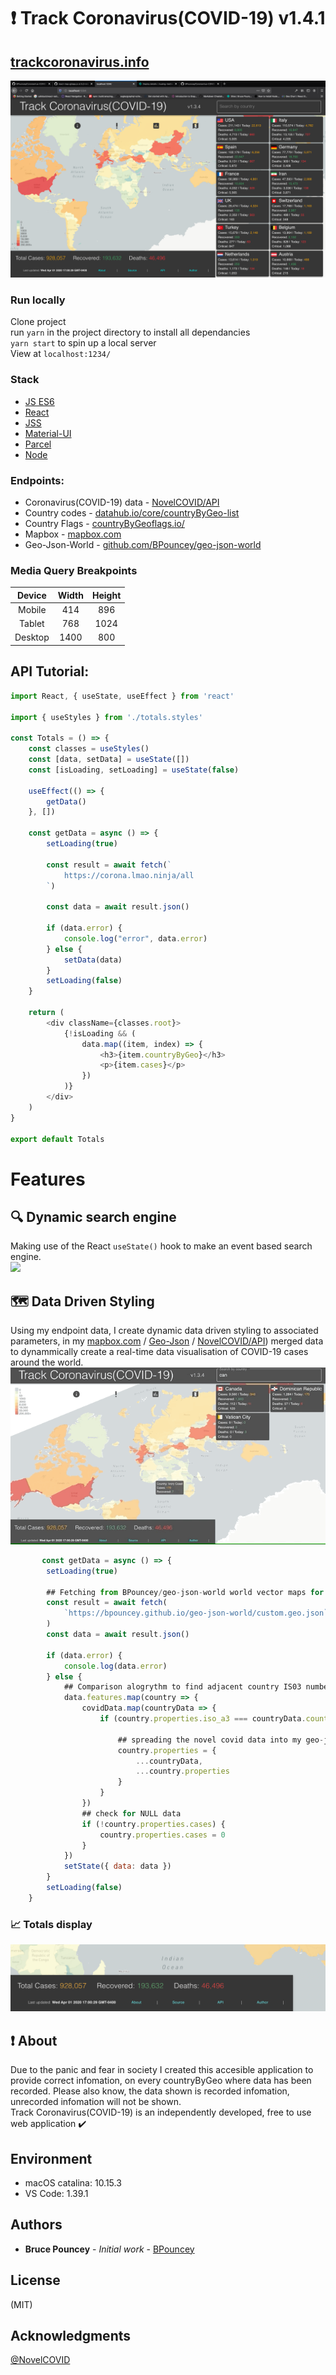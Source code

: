 # :heavy_exclamation_mark: Track Coronavirus(COVID-19) v1.4.1
## [trackcoronavirus.info](https://trackcoronavirus.info) 
![](./readme-images/readme-fullscreen.png)


### Run locally
Clone project <br>
run ```yarn``` in the project directory to install all dependancies <br>
```yarn start``` to spin up a local server <br>
View at ```localhost:1234/```<br>

### Stack
* [JS ES6](http://es6-features.org/)
* [React](https://reactjs.org/)
* [JSS](https://cssinjs.org/?v=v10.0.4)
* [Material-UI](https://material-ui.com)
* [Parcel](https://parceljs.org/)
* [Node](https://nodejs.org/)

### Endpoints:
* Coronavirus(COVID-19) data - [NovelCOVID/API](https://github.com/NovelCOVID/API)
* Country codes - [datahub.io/core/countryByGeo-list](https://datahub.io/core/countryByGeo-list)
* Country Flags - [countryByGeoflags.io/](https://www.countryByGeoflags.io/)
* Mapbox - [mapbox.com](https://www.mapbox.com)
* Geo-Json-World - [github.com/BPouncey/geo-json-world](https://github.com/BPouncey/geo-json-world)

### Media Query Breakpoints
| Device      | Width         | Height        | 
|:-----------:|:-------------:|:-------------:|
| Mobile      | 414           | 896           |
| Tablet      | 768           | 1024          |
| Desktop     | 1400          | 800           |

## API Tutorial:
```javascript
import React, { useState, useEffect } from 'react'

import { useStyles } from './totals.styles'

const Totals = () => {
    const classes = useStyles()
    const [data, setData] = useState([])
    const [isLoading, setLoading] = useState(false)

    useEffect(() => {
        getData()
    }, [])

    const getData = async () => {
        setLoading(true)

        const result = await fetch(`
            https://corona.lmao.ninja/all
        `)

        const data = await result.json()

        if (data.error) {
            console.log("error", data.error)
        } else {
            setData(data)
        }
        setLoading(false)
    }

    return (
        <div className={classes.root}>
            {!isLoading && (
                data.map((item, index) => {
                    <h3>{item.countryByGeo}</h3>
                    <p>{item.cases}</p>
                })
            )}
        </div>
    )
}

export default Totals
```

# Features

## :mag:  Dynamic search engine
Making use of the React ```useState()``` hook to make an event based search engine. <br>
![](./readme-images/search.gif)

## :world_map:  Data Driven Styling
Using my endpoint data, I create dynamic data driven styling to associated parameters, in my [mapbox.com](https://www.mapbox.com) / [Geo-Json](https://github.com/BPouncey/geo-json-world) / [NovelCOVID/API](https://github.com/NovelCOVID/API)) merged data to dynammically create a real-time data visualisation of COVID-19 cases around the world.<br>
![](./readme-images/zoom.gif)

``````javascript
       const getData = async () => {
        setLoading(true)
        
        ## Fetching from BPouncey/geo-json-world world vector maps for data druven styling layer --
        const result = await fetch(
            `https://bpouncey.github.io/geo-json-world/custom.geo.json`
        )
        const data = await result.json()

        if (data.error) {
            console.log(data.error)
        } else {
            ## Comparison alogrythm to find adjacent country IS03 numbers --
            data.features.map(country => {
                covidData.map(countryData => {
                    if (country.properties.iso_a3 === countryData.countryInfo.iso3) {

                        ## spreading the novel covid data into my geo-json properties for react-map-gl / mapbox --
                        country.properties = {
                            ...countryData,
                            ...country.properties
                        }
                    }
                })
                ## check for NULL data 
                if (!country.properties.cases) {
                    country.properties.cases = 0
                }
            })
            setState({ data: data })
        }
        setLoading(false)
    }
``````

### :chart_with_upwards_trend: Totals display 
![](./readme-images/footer.png)

## :exclamation: About
Due to the panic and fear in society I created this accesible application to provide correct infomation, on every countryByGeo where data has been recorded. Please also know, the data shown is recorded infomation, unrecorded infomation will not be shown. 
<br>
Track Coronavirus(COVID-19) is an independently developed, free to use web application :heavy_check_mark:

## Environment
* macOS catalina: 10.15.3
* VS Code: 1.39.1

## Authors
* **Bruce Pouncey** - *Initial work* - [BPouncey](https://github.com/BPouncey)

## License
(MIT)

## Acknowledgments
[@NovelCOVID](https://github.com/NovelCOVID)
